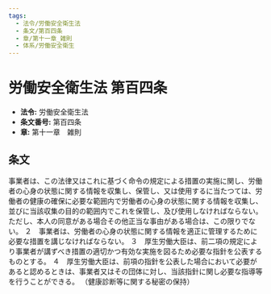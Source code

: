 ```yaml
---
tags:
  - 法令/労働安全衛生法
  - 条文/第百四条
  - 章/第十一章_雑則
  - 体系/労働安全衛生
---
```

# 労働安全衛生法 第百四条

- **法令:** 労働安全衛生法
- **条文番号:** 第百四条
- **章:** 第十一章　雑則

## 条文
事業者は、この法律又はこれに基づく命令の規定による措置の実施に関し、労働者の心身の状態に関する情報を収集し、保管し、又は使用するに当たつては、労働者の健康の確保に必要な範囲内で労働者の心身の状態に関する情報を収集し、並びに当該収集の目的の範囲内でこれを保管し、及び使用しなければならない。ただし、本人の同意がある場合その他正当な事由がある場合は、この限りでない。
２　事業者は、労働者の心身の状態に関する情報を適正に管理するために必要な措置を講じなければならない。
３　厚生労働大臣は、前二項の規定により事業者が講ずべき措置の適切かつ有効な実施を図るため必要な指針を公表するものとする。
４　厚生労働大臣は、前項の指針を公表した場合において必要があると認めるときは、事業者又はその団体に対し、当該指針に関し必要な指導等を行うことができる。
（健康診断等に関する秘密の保持）

